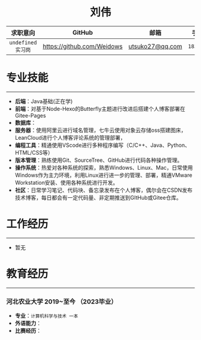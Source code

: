 <!--
 * @Author: Weidows
 * @Date: 2020-09-15 17:03:26
 * @LastEditors: Weidows
 * @LastEditTime: 2020-09-15 23:01:43
 * @FilePath: \Weidowsg:\Repo\Resume\README.md
-->
  <!-- <img src="./Blue_background.jpg" alt="看到这句话说明图片无法显示" title="这是Weidows本人" width="100" height="" border="0" /> -->
<h1 align="center">
 刘伟
</h1>

| 求职意向 | GitHub | 邮箱 | 手机/微信 |
| :-: | :-: | :-: | :-: |
| `undefined实习岗` | https://github.com/Weidows | [utsuko27@qq.com](https://mail.qq.com) | `18330785221` |
  

# 专业技能
---
 * **后端**：Java基础(正在学)
 * **前端**：对基于Node-Hexo的Butterfly主题进行改进后搭建个人博客部署在Gitee-Pages
 * **数据库**：
 * **服务器**：使用阿里云进行域名管理，七牛云使用对象云存储oss搭建图床，LeanCloud进行个人博客评论系统的管理部署，
 * **编程工具**：精通使用VScode进行多种程序编写（C/C++、Java、Python、HTML/CSS等）
 * **版本管理**：熟练使用Git、SourceTree、GitHub进行代码各种操作管理。
 * **操作系统**：热爱对各种系统的探索，熟悉Windows、Linux、Mac，日常使用Windows作为主力环境，利用Linux进行进一步的管理、部署，精通VMware Workstation安装、使用各种系统进行开发。
 * **社区**：日常学习笔记、代码块、备忘录发布在个人博客，偶尔会在CSDN发布技术博客，每日都会有一定代码量、非定期推送到GItHub或Gitee仓库。

# 工作经历
---
  * 暂无

# 教育经历
---
  ### 河北农业大学 2019~至今 （2023毕业）
  * **专业**：`计算机科学与技术 一本`
  * **外语能力**：
  * **比赛经历**：

